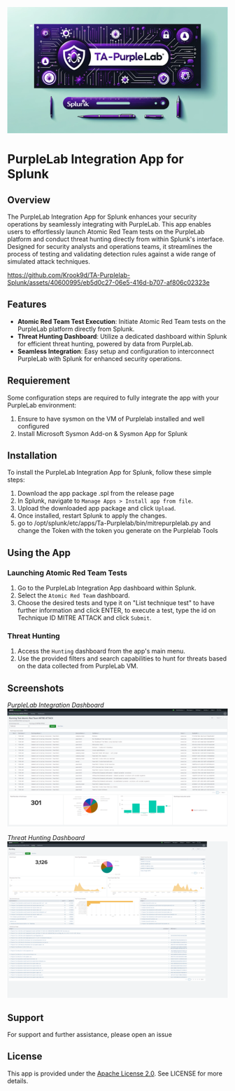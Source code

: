 
![TA-Purplelab Banner](/banner.png)

# PurpleLab Integration App for Splunk

## Overview

The PurpleLab Integration App for Splunk enhances your security operations by seamlessly integrating with PurpleLab. This app enables users to effortlessly launch Atomic Red Team tests on the PurpleLab platform and conduct threat hunting directly from within Splunk's interface. Designed for security analysts and operations teams, it streamlines the process of testing and validating detection rules against a wide range of simulated attack techniques.

https://github.com/Krook9d/TA-Purplelab-Splunk/assets/40600995/eb5d0c27-06e5-416d-b707-af806c02323e

## Features

- **Atomic Red Team Test Execution**: Initiate Atomic Red Team tests on the PurpleLab platform directly from Splunk.
- **Threat Hunting Dashboard**: Utilize a dedicated dashboard within Splunk for efficient threat hunting, powered by data from PurpleLab.
- **Seamless Integration**: Easy setup and configuration to interconnect PurpleLab with Splunk for enhanced security operations.


## Requierement

Some configuration steps are required to fully integrate the app with your PurpleLab environment:

1. Ensure to have sysmon on the VM of Purplelab installed and well configured
2. Install Microsoft Sysmon Add-on & Sysmon App for Splunk

## Installation

To install the PurpleLab Integration App for Splunk, follow these simple steps:

1. Download the app package .spl from the release page
2. In Splunk, navigate to `Manage Apps > Install app from file`.
3. Upload the downloaded app package and click `Upload`.
4. Once installed, restart Splunk to apply the changes.
5. go to /opt/splunk/etc/apps/Ta-Purplelab/bin/mitrepurplelab.py and change the Token with the token you generate on the Purplelab Tools

## Using the App

### Launching Atomic Red Team Tests

1. Go to the PurpleLab Integration App dashboard within Splunk.
2. Select the `Atomic Red Team` dashboard.
3. Choose the desired tests and type it on "List technique test" to have further information and click ENTER, to execute a test, type the id on Technique ID MITRE ATTACK and click `Submit`.

### Threat Hunting

1. Access the `Hunting` dashboard from the app's main menu.
2. Use the provided filters and search capabilities to hunt for threats based on the data collected from PurpleLab VM.

## Screenshots

*PurpleLab Integration Dashboard*
![Threat Hunting Dashboard](/Purplelabsplunkaddon.png)

*Threat Hunting Dashboard*
![PurpleLab Integration Dashboard](/Purplelabsplunkaddonhunting.png)

## Support

For support and further assistance, please open an issue

## License

This app is provided under the [Apache License 2.0](https://www.apache.org/licenses/LICENSE-2.0). See LICENSE for more details.
